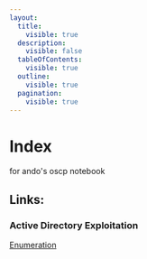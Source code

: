 ```yaml
---
layout:
  title:
    visible: true
  description:
    visible: false
  tableOfContents:
    visible: true
  outline:
    visible: true
  pagination:
    visible: true
---
```

# Index
for ando's oscp notebook

## Links:
### Active Directory Exploitation

[Enumeration](active-directory/enumeration.md)


